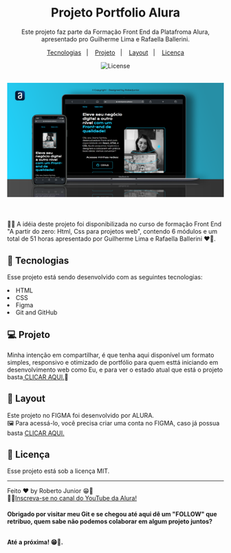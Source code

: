 <h1 align="center"> Projeto Portfolio Alura </h1>

<p align="center">
Este projeto faz parte da Formação Front End da Platafroma Alura, apresentado pro Guilherme Lima e Rafaella Ballerini.<br/>
</p>

<p align="center">
  <a href="#-tecnologias">Tecnologias</a>&nbsp;&nbsp;&nbsp;|&nbsp;&nbsp;&nbsp;
  <a href="#-projeto">Projeto</a>&nbsp;&nbsp;&nbsp;|&nbsp;&nbsp;&nbsp;
  <a href="#-layout">Layout</a>&nbsp;&nbsp;&nbsp;|&nbsp;&nbsp;&nbsp;
  <a href="#memo-licença">Licença</a>
</p>


<p align="center">
  <img alt="License" src="https://img.shields.io/static/v1?label=license&message=MIT&color=49AA26&labelColor=000000">
</p>

<br>

  <div align="center">
    <a target="_blank" href="https://robertojunnior.github.io/alura/portfolio-alura">
    <img width="800px" src="https://github.com/robertojunnior/alura/blob/main/portfolio-alura/assets/mockup-entrega-github.png" alt="portfolio-alura">
    </a>
  </div>

<br>
<br>

<br>
🧑‍🚀 A idéia deste projeto foi disponibilizada no curso de formação Front End "A partir do zero: Html, Css para projetos web", contendo 6 módulos e um total de 51 horas apresentado por Guilherme Lima e Rafaella Ballerini ❤️‍🔥.

## 🚀 Tecnologias

Esse projeto está sendo desenvolvido com as seguintes tecnologias:

<li> HTML
<li> CSS
<li> Figma
<li> Git and GitHub


## 💻 Projeto

Minha intenção em compartilhar, é que tenha aqui disponível um formato simples, responsivo e otimizado de portfólio para quem esttá iniciando em desenvolvimento web como Eu, e para ver o estado atual que está o projeto basta<a href="https://robertojunnior.github.io/alura/portfolio-alura/"> CLICAR AQUI.</a>🚀

<!-- [Visite o projeto online](https://robertojunnior.github.io/alura/portfolio-alura/) -->

## 🔖 Layout
Este projeto no FIGMA foi desenvolvido por ALURA.<br>
🖼️ Para acessá-lo, você precisa criar uma conta no FIGMA, caso já possua basta <a href="https://www.figma.com/file/NrzJacC887svMVfF9oC2jM/Portfolio-Projeto-2?node-id=0%3A1&t=jby4DOqQVo0tsRtG-0"> CLICAR AQUI.</a>

## :memo: Licença

Esse projeto está sob a licença MIT.

---

Feito ❤️‍ by Roberto Junior 😁:wave: 
<br>🧑‍🚀[Inscreva-se no canal do YouTube da Alura!](https://www.youtube.com/@Alura)

    
<h4> Obrigado por visitar meu Git e se chegou até aqui dê um "FOLLOW" que retribuo, quem sabe não podemos colaborar em algum projeto juntos?
  <br>
  <br>
<p> Até a próxima! 😁🖖.
